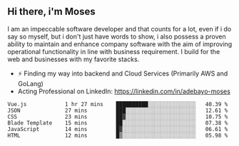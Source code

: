 ## Hi there, i'm Moses

I am an impeccable software developer and that counts for a lot, even if i do say so myself, but i don't just have words to show, i also possess a proven ability to maintain and enhance company software with the aim of improving operational functionality in line with business requirement. I build for the web and businesses with my favorite stacks.
- ⚡ Finding my way into backend and Cloud Services (Primarily AWS and GoLang)
- Acting Professional on LinkedIn: https://linkedin.com/in/adebayo-moses

<!--START_SECTION:waka-->

```text
Vue.js            1 hr 27 mins    ██████████░░░░░░░░░░░░░░░   40.39 %
JSON              27 mins         ███░░░░░░░░░░░░░░░░░░░░░░   12.61 %
CSS               23 mins         ██▓░░░░░░░░░░░░░░░░░░░░░░   10.75 %
Blade Template    15 mins         ██░░░░░░░░░░░░░░░░░░░░░░░   07.38 %
JavaScript        14 mins         █▓░░░░░░░░░░░░░░░░░░░░░░░   06.61 %
HTML              12 mins         █▒░░░░░░░░░░░░░░░░░░░░░░░   05.98 %
```

<!--END_SECTION:waka-->
